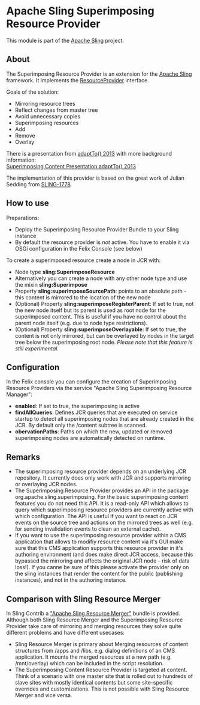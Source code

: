 # Apache Sling Superimposing Resource Provider

This module is part of the [Apache Sling](https://sling.apache.org) project.

## About

The Superimposing Resource Provider is an extension for the [Apache Sling](http://sling.apache.org/) framework. It implements the [ResourceProvider](http://sling.apache.org/apidocs/sling6/org/apache/sling/api/resource/ResourceProvider.html) interface.

Goals of the solution:

* Mirroring resource trees
 * Reflect changes from master tree
 * Avoid unnecessary copies
* Superimposing resources
 * Add
 * Remove
 * Overlay

There is a presentation from [adaptTo() 2013](http://adaptto.org) with more background information:<br/>
[Superimposing Content Presentation adaptTo() 2013](http://www.pro-vision.de/content/medialib/pro-vision/production/adaptto/2013/adaptto2013-lightning-superimposing-content-julian-sedding-stefa/_jcr_content/renditions/rendition.file/adaptto2013-lightning-superimposing-content-julian-sedding-stefan-seifert.pdf)

The implementation of this provider is based on the great work of Julian Sedding from [SLING-1778](https://issues.apache.org/jira/browse/SLING-1778).


## How to use

Preparations:

* Deploy the Superimposing Resource Provider Bundle to your Sling instance
* By default the resource provider is _not_ active. You have to enable it via OSGi configuration in the Felix Console (see below)

To create a superimposed resource create a node in JCR with:

* Node type **sling:SuperimposeResource**
 * Alternatively you can create a node with any other node type and use the mixin **sling:Superimpose**
* Property **sling:superimposeSourcePath**: points to an absolute path - this content is mirrored to the location of the new node
* (Optional) Property **sling:superimposeRegisterParent**: If set to true, not the new node itself but its parent is used as root node for the superimposed content. This is useful if you have no control about the parent node itself (e.g. due to node type restrictions).
* (Optional) Property **sling:superimposeOverlayable**: If set to true, the content is not only mirrored, but can be overlayed by nodes in the target tree below the superimposing root node. _Please note that this feature is still experimental._


## Configuration

In the Felix console you can configure the creation of Superimposing Resource Providers via the service "Apache Sling Superimposing Resource Manager":

* **enabled**: If set to true, the superimposing is active
* **findAllQueries**: Defines JCR queries that are executed on service startup to detect all superimposing nodes that are already created in the JCR. By default only the /content subtree is scanned.
* **obervationPaths**: Paths on which the new, updated or removed superimposing nodes are automatically detected on runtime.


## Remarks

* The superimposing resource provider depends on an underlying JCR repository. It currently does only work with JCR and supports mirroring or overlaying JCR nodes.
* The Superimposing Resource Provider provides an API in the package org.apache.sling.superimposing. For the basic superimposing content features you do not need this API. It is a read-only API which allows to query which superimposing resource providers are currently active with which configuration. The API is useful if you want to react on JCR events on the source tree and actions on the mirrored trees as well (e.g. for sending invalidation events to clean an external cache).
* If you want to use the superimposing resource provider within a CMS application that allows to modifiy resource content via it's GUI make sure that this CMS application supports this resource provider in it's authoring environment (and does make direct JCR access, because this bypassed the mirroring and affects the original JCR node - risk of data loss!). If you canne be sure of this please activate the provider only on the sling instances that render the content for the public (publishing instances), and not in the authoring instance.


## Comparison with Sling Resource Merger

In Sling Contrib a ["Apache Sling Resource Merger"](https://svn.apache.org/repos/asf/sling/trunk/contrib/extensions/resourcemerger) bundle is provided. Although both Sling Resource Merger and the Superimposing Resource Provider take care of mirroring and merging resources they solve quite different problems and have different usecases:

* Sling Resource Merger is primary about Merging resources of content structures from /apps and /libs, e.g. dialog definitions of an CMS application. It mounts the merged resources at a new path (e.g. /mnt/overlay) which can be included in the script resolution.
* The Superimposing Content Resource Provider is targeted at content. Think of a scenario with one master site that is rolled out to hundreds of slave sites with mostly identical contents but some site-specific overrides and customizations. This is not possible with Sling Resource Merger and vice versa.
